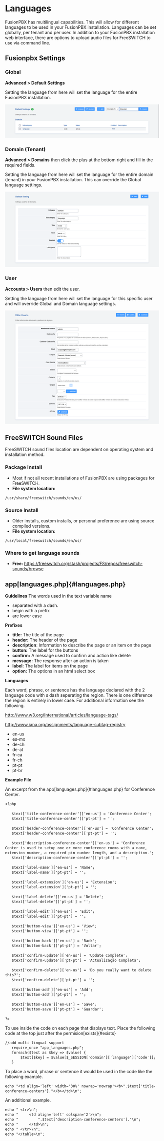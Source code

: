 # Languages

FusionPBX has multilingual capabilities. This will allow for different
languages to be used in your FusionPBX installation. Languages can be
set globally, per tenant and per user. In addition to your FusionPBX
installation web interface, there are options to upload audio files for
FreeSWITCH to use via command line.

## Fusionpbx Settings

### Global

**Advanced \> Default Settings**

Setting the language from here will set the language for the entire
FusionPBX installation.

![image](../_static/images/getting_started/fusionpbx_global_language1.png)

### Domain (Tenant)

**Advanced \> Domains** then click the plus at the bottom right and fill
in the required fields.

Setting the language from here will set the language for the entire
domain (tenant) in your FusionPBX installation. This can override the
Global language settings.

![image](../_static/images/getting_started/fusionpbx_domain_language2.png)

### User

**Accounts \> Users** then edit the user.

Setting the language from here will set the language for this specific
user and will override Global and Domain language settings.

![image](../_static/images/getting_started/fusionpbx_user_language3.png)

## FreeSWITCH Sound Files

FreeSWITCH sound files location are dependent on operating system and
installation method.

### **Package Install**

-   Most if not all recent installations of FusionPBX are using packages
    for FreeSWITCH.
-   **File system location:**

<!-- -->

    /usr/share/freeswitch/sounds/en/us/

### **Source Install**

-   Older installs, custom installs, or personal preference are using
    source compiled versions.
-   **File system location:**

<!-- -->

    /usr/local/freeswitch/sounds/en/us/

### **Where to get language sounds**

-   **Free:**
    <https://freeswitch.org/stash/projects/FS/repos/freeswitch-sounds/browse>

## app[languages.php]{#languages.php}

**Guidelines** The words used in the text variable name

-   separated with a dash.
-   begin with a prefix
-   are lower case

**Prefixes**

-   **title:** The title of the page
-   **header:** The header of the page
-   **description:** Information to describe the page or an item on the
    page
-   **button:** The label for the buttons
-   **confirm:** A message used to confirm and action like delete
-   **message:** The response after an action is taken
-   **label:** The label for items on the page
-   **option:** The options in an html select box

**Languages**

Each word, phrase, or sentence has the language declared with the 2
language code with s dash seperating the region. There is one difference
the region is entirely in lower case. For additional information see the
following.

<http://www.w3.org/International/articles/language-tags/>

<http://www.iana.org/assignments/language-subtag-registry>

-   en-us
-   es-mx
-   de-ch
-   de-at
-   fr-ca
-   fr-ch
-   pt-pt
-   pt-br

**Example File**

An excerpt from the app[languages.php]{#languages.php} for Conference
Center.

    <?php

       $text['title-conference-center']['en-us'] = 'Conference Center';
       $text['title-conference-center']['pt-pt'] = '';

       $text['header-conference-center']['en-us'] = 'Conference Center';
       $text['header-conference-center']['pt-pt'] = '';

       $text['description-conference-center']['en-us'] = 'Conference Center is used to setup one or more conference rooms with a name, extension number, a required pin number length, and a description.';
       $text['description-conference-center']['pt-pt'] = '';

       $text['label-name']['en-us'] = 'Name';
       $text['label-name']['pt-pt'] = '';

       $text['label-extension']['en-us'] = 'Extension';
       $text['label-extension']['pt-pt'] = '';

       $text['label-delete']['en-us'] = 'Delete';
       $text['label-delete']['pt-pt'] = '';

       $text['label-edit']['en-us'] = 'Edit';
       $text['label-edit']['pt-pt'] = '';

       $text['button-view']['en-us'] = 'View';
       $text['button-view']['pt-pt'] = '';

       $text['button-back']['en-us'] = 'Back';
       $text['button-back']['pt-pt'] = 'Voltar';

       $text['confirm-update']['en-us'] = 'Update Complete';
       $text['confirm-update']['pt-pt'] = 'Actualização Completa';

       $text['confirm-delete']['en-us'] = 'Do you really want to delete this?';
       $text['confirm-delete']['pt-pt'] = '';

       $text['button-add']['en-us'] = 'Add';
       $text['button-add']['pt-pt'] = '';

       $text['button-save']['en-us'] = 'Save';
       $text['button-save']['pt-pt'] = 'Guardar';

    ?>

To use inside the code on each page that displays text. Place the
following code at the top just after the permision[exists]{#exists}

    //add multi-lingual support
       require_once "app_languages.php";
       foreach($text as $key => $value) {
           $text[$key] = $value[$_SESSION['domain']['language']['code']];
       }

To place a word, phrase or sentence it would be used in the code like
the following example.

    echo "<td align='left' width='30%' nowrap='nowrap'><b>".$text['title-conference-centers']."</b></td>\n";

An additional example.

    echo " <tr>\n";
    echo "     <td align='left' colspan='2'>\n";
    echo "         ".$text['description-conference-centers']."\n";
    echo "     </td>\n";
    echo " </tr>\n";
    echo "</table>\n";
